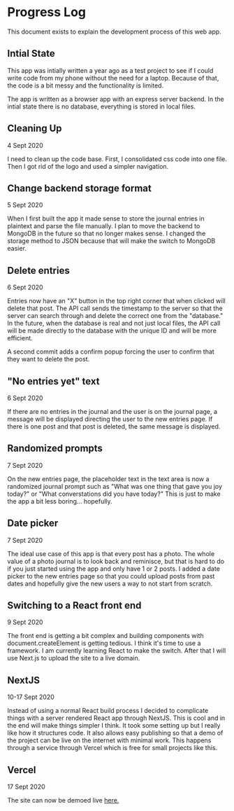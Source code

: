 # Progress Log

This document exists to explain the development process of this web app.

## Intial State

This app was intially written a year ago as a test project to see if I could write code from my phone without the need for a laptop.
Because of that, the code is a bit messy and the functionality is limited.

The app is written as a browser app with an express server backend. In the intial state there is no database, everything is stored in local files.

## Cleaning Up

4 Sept 2020

I need to clean up the code base.
First, I consolidated css code into one file.
Then I got rid of the logo and used a simpler navigation.

## Change backend storage format

5 Sept 2020

When I first built the app it made sense to store the journal entries in plaintext and parse the file manually. I plan to move the backend to MongoDB in the future so that no longer makes sense. I changed the storage method to JSON because that will make the switch to MongoDB easier.

## Delete entries

6 Sept 2020

Entries now have an "X" button in the top right corner that when clicked will delete that post. The API call sends the timestamp to the server so that the server can search through and delete the correct one from the "database." In the future, when the database is real and not just local files, the API call will be made directly to the database with the unique ID and will be more efficient.

A second commit adds a confirm popup forcing the user to confirm that they want to delete the post.

## "No entries yet" text

6 Sept 2020

If there are no entries in the journal and the user is on the journal page, a message will be displayed directing the user to the new entries page. If there is one post and that post is deleted, the same message is displayed.

## Randomized prompts

7 Sept 2020

On the new entries page, the placeholder text in the text area is now a randomized journal prompt such as "What was one thing that gave you joy today?" or "What converstations did you have today?" This is just to make the app a bit less boring... hopefully.

## Date picker

7 Sept 2020

The ideal use case of this app is that every post has a photo. The whole value of a photo journal is to look back and reminisce, but that is hard to do if you just started using the app and only have 1 or 2 posts. I added a date picker to the new entries page so that you could upload posts from past dates and hopefully give the new users a way to not start from scratch.

## Switching to a React front end

9 Sept 2020

The front end is getting a bit complex and building components with document.createElement is getting tedious. I think it's time to use a framework. I am currently learning React to make the switch. After that I will use Next.js to upload the site to a live domain.

## NextJS

10-17 Sept 2020

Instead of using a normal React build process I decided to complicate things with a server rendered React app through NextJS. This is cool and in the end will make things simpler I think. It took some setting up but I really like how it structures code. It also allows easy publishing so that a demo of the project can be live on the internet with minimal work. This happens through a service through Vercel which is free for small projects like this.

## Vercel

17 Sept 2020

The site can now be demoed live [here.](https://capsulate.vercel.app)

